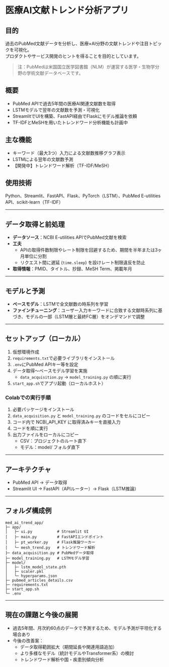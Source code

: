 # 医療AI文献トレンド分析アプリ

## 目的
過去のPubMed文献データを分析し、医療×AI分野の文献トレンドや注目トピックを可視化。  
プロダクトやサービス開発のヒントを得ることを目的としています。

> 注：PubMedは米国国立医学図書館（NLM）が運営する医学・生物学分野の学術文献データベースです。

## 概要
- PubMed APIで過去5年間の医療AI関連文献数を取得
- LSTMモデルで翌年の文献数を予測・可視化
- StreamlitでUIを構築、FastAPI経由でFlaskにモデル推論を依頼
- TF-IDFとMeSHを用いたトレンドワード分析機能も計画中

## 主な機能
- キーワード（最大3つ）入力による文献数推移グラフ表示
- LSTMによる翌年の文献数予測
- 【開発中】トレンドワード解析（TF-IDF/MeSH）

## 使用技術
Python、Streamlit、FastAPI、Flask、PyTorch（LSTM）、PubMed E-utilities API、scikit-learn（TF-IDF）

---

## データ取得と前処理
- **データソース**：NCBI E-utilities APIでPubMed文献を検索
- **工夫**
  - APIの取得件数制限やレート制限を回避するため、期間を半年または3ヶ月単位に分割
  - リクエスト間に遅延 (`time.sleep`) を設けレート制限違反を防止
- **取得情報**：PMID、タイトル、抄録、MeSH Term、掲載年月

---

## モデルと予測
- **ベースモデル**：LSTMで全文献数の時系列を学習
- **ファインチューニング**：ユーザー入力キーワードに合致する文献時系列に基づき、モデルの一部（LSTM層と最終FC層）をオンデマンドで調整

---

## セットアップ（ローカル）
1. 仮想環境作成
2. `requirements.txt`で必要ライブラリをインストール
3. `.env`にPubMed APIキー等を設定
4. データ取得〜ベースモデル学習を実施
   - `data_acquisition.py` → `model_training.py` の順に実行
5. `start_app.sh`でアプリ起動（ローカルホスト）

### Colabでの実行手順
1. 必要パッケージをインストール
2. `data_acquisition.py` と `model_training.py` のコードをセルにコピー
3. コード内で NCBI_API_KEY に取得済みキーを直接入力
4. コードを順に実行
5. 出力ファイルをローカルにコピー
   - CSV：プロジェクトのルート直下
   - モデル：model/ フォルダ直下

---

## アーキテクチャ
- PubMed API → データ取得
- Streamlit UI → FastAPI（APIルーター）→ Flask（LSTM推論）

---

## フォルダ構成例
```text
med_ai_trend_app/
├─ app/
│   ├─ ui.py           # Streamlit UI
│   ├─ main.py         # FastAPIエンドポイント
│   ├─ pt_worker.py    # Flask推論ワーカー
│   └─ mesh_trend.py   # トレンドワード解析
├─ data_acquisition.py # PubMedデータ取得
├─ model_training.py   # LSTMモデル学習
├─ model/
│   ├─ lstm_model_state.pth
│   ├─ scaler.pkl
│   └─ hyperparams.json
├─ pubmed_articles_details.csv
├─ requirements.txt
├─ start_app.sh
└─ .env
```

---

## 現在の課題と今後の展開
- 過去5年間、月次約60点のデータで予測するため、モデル予測が平坦化する場合あり
- 今後の改善案：
  - データ取得範囲拡大（期間延長や関連用語追加）
  - より多様なモデル（統計モデルやTransformer系）の検討
  - トレンドワード解析や国・疾患別傾向分析





